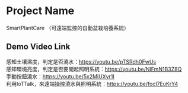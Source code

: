 # Project Name

SmartPlantCare （可遠端監控的自動盆栽培養系統）

## Demo Video Link

感知土壤濕度，判定是否澆水：https://youtu.be/pTSRdh0FwUs  
感知環境亮度，判定是否要開起照明系統：https://youtu.be/NIFmN1B3Z8Q  
手動按鈕澆水：https://youtu.be/5x2MiUXyr1I  
利用IoTTalk，來遠端操控澆水與照明系統：https://youtu.be/focI7EuKrY4  
